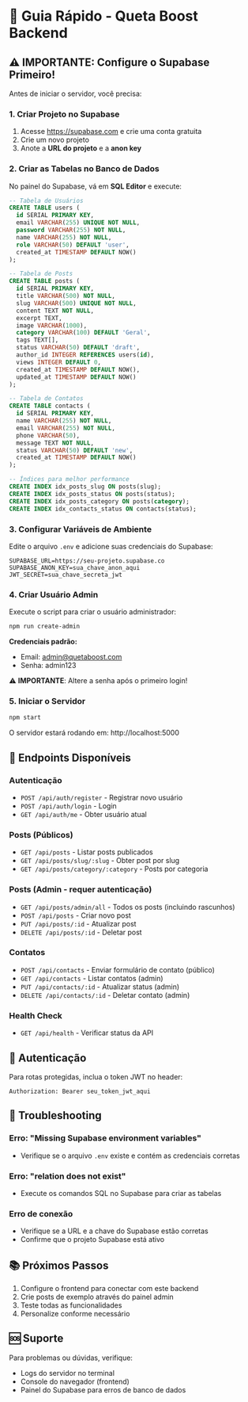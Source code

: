 # 🚀 Guia Rápido - Queta Boost Backend

## ⚠️ IMPORTANTE: Configure o Supabase Primeiro!

Antes de iniciar o servidor, você precisa:

### 1. Criar Projeto no Supabase

1. Acesse https://supabase.com e crie uma conta gratuita
2. Crie um novo projeto
3. Anote a **URL do projeto** e a **anon key**

### 2. Criar as Tabelas no Banco de Dados

No painel do Supabase, vá em **SQL Editor** e execute:

```sql
-- Tabela de Usuários
CREATE TABLE users (
  id SERIAL PRIMARY KEY,
  email VARCHAR(255) UNIQUE NOT NULL,
  password VARCHAR(255) NOT NULL,
  name VARCHAR(255) NOT NULL,
  role VARCHAR(50) DEFAULT 'user',
  created_at TIMESTAMP DEFAULT NOW()
);

-- Tabela de Posts
CREATE TABLE posts (
  id SERIAL PRIMARY KEY,
  title VARCHAR(500) NOT NULL,
  slug VARCHAR(500) UNIQUE NOT NULL,
  content TEXT NOT NULL,
  excerpt TEXT,
  image VARCHAR(1000),
  category VARCHAR(100) DEFAULT 'Geral',
  tags TEXT[],
  status VARCHAR(50) DEFAULT 'draft',
  author_id INTEGER REFERENCES users(id),
  views INTEGER DEFAULT 0,
  created_at TIMESTAMP DEFAULT NOW(),
  updated_at TIMESTAMP DEFAULT NOW()
);

-- Tabela de Contatos
CREATE TABLE contacts (
  id SERIAL PRIMARY KEY,
  name VARCHAR(255) NOT NULL,
  email VARCHAR(255) NOT NULL,
  phone VARCHAR(50),
  message TEXT NOT NULL,
  status VARCHAR(50) DEFAULT 'new',
  created_at TIMESTAMP DEFAULT NOW()
);

-- Índices para melhor performance
CREATE INDEX idx_posts_slug ON posts(slug);
CREATE INDEX idx_posts_status ON posts(status);
CREATE INDEX idx_posts_category ON posts(category);
CREATE INDEX idx_contacts_status ON contacts(status);
```

### 3. Configurar Variáveis de Ambiente

Edite o arquivo `.env` e adicione suas credenciais do Supabase:

```env
SUPABASE_URL=https://seu-projeto.supabase.co
SUPABASE_ANON_KEY=sua_chave_anon_aqui
JWT_SECRET=sua_chave_secreta_jwt
```

### 4. Criar Usuário Admin

Execute o script para criar o usuário administrador:

```bash
npm run create-admin
```

**Credenciais padrão:**
- Email: admin@quetaboost.com
- Senha: admin123

⚠️ **IMPORTANTE**: Altere a senha após o primeiro login!

### 5. Iniciar o Servidor

```bash
npm start
```

O servidor estará rodando em: http://localhost:5000

## 📡 Endpoints Disponíveis

### Autenticação
- `POST /api/auth/register` - Registrar novo usuário
- `POST /api/auth/login` - Login
- `GET /api/auth/me` - Obter usuário atual

### Posts (Públicos)
- `GET /api/posts` - Listar posts publicados
- `GET /api/posts/slug/:slug` - Obter post por slug
- `GET /api/posts/category/:category` - Posts por categoria

### Posts (Admin - requer autenticação)
- `GET /api/posts/admin/all` - Todos os posts (incluindo rascunhos)
- `POST /api/posts` - Criar novo post
- `PUT /api/posts/:id` - Atualizar post
- `DELETE /api/posts/:id` - Deletar post

### Contatos
- `POST /api/contacts` - Enviar formulário de contato (público)
- `GET /api/contacts` - Listar contatos (admin)
- `PUT /api/contacts/:id` - Atualizar status (admin)
- `DELETE /api/contacts/:id` - Deletar contato (admin)

### Health Check
- `GET /api/health` - Verificar status da API

## 🔐 Autenticação

Para rotas protegidas, inclua o token JWT no header:

```
Authorization: Bearer seu_token_jwt_aqui
```

## 🐛 Troubleshooting

### Erro: "Missing Supabase environment variables"
- Verifique se o arquivo `.env` existe e contém as credenciais corretas

### Erro: "relation does not exist"
- Execute os comandos SQL no Supabase para criar as tabelas

### Erro de conexão
- Verifique se a URL e a chave do Supabase estão corretas
- Confirme que o projeto Supabase está ativo

## 📚 Próximos Passos

1. Configure o frontend para conectar com este backend
2. Crie posts de exemplo através do painel admin
3. Teste todas as funcionalidades
4. Personalize conforme necessário

## 🆘 Suporte

Para problemas ou dúvidas, verifique:
- Logs do servidor no terminal
- Console do navegador (frontend)
- Painel do Supabase para erros de banco de dados
